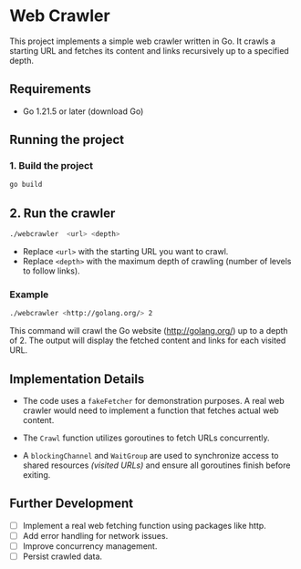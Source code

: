 # Web Crawler

This project implements a simple web crawler written in Go. It crawls a starting URL and fetches its content and links recursively up to a specified depth.

## Requirements

- Go 1.21.5 or later (download Go)

## Running the project

### 1. Build the project

```Bash
go build
```

## 2. Run the crawler

```Bash
./webcrawler  <url> <depth>
```

- Replace `<url>` with the starting URL you want to crawl.
- Replace `<depth>` with the maximum depth of crawling (number of levels to follow links).

### Example

```Bash
./webcrawler <http://golang.org/> 2
```

This command will crawl the Go website (<http://golang.org/>) up to a depth of 2. The output will display the fetched content and links for each visited URL.

## Implementation Details

- The code uses a `fakeFetcher` for demonstration purposes. A real web crawler would need to implement a function that fetches actual web content.

- The `Crawl` function utilizes goroutines to fetch URLs concurrently.

- A `blockingChannel` and `WaitGroup` are used to synchronize access to shared resources *(visited URLs)* and ensure all goroutines finish before exiting.

## Further Development

- [ ] Implement a real web fetching function using packages like http.
- [ ] Add error handling for network issues.
- [ ] Improve concurrency management.
- [ ] Persist crawled data.
